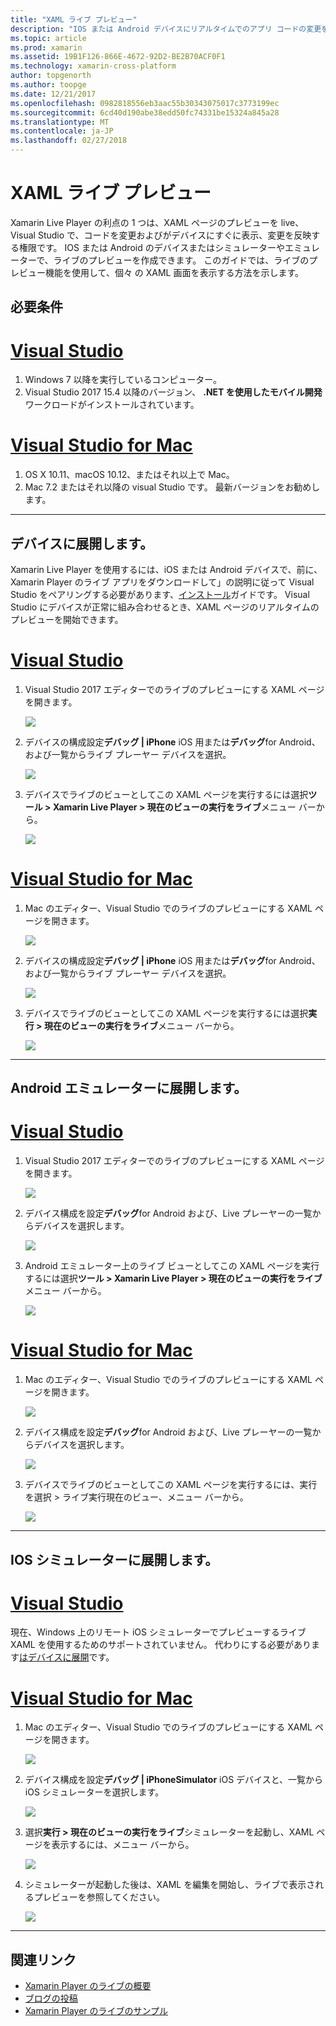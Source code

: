 ```yaml
---
title: "XAML ライブ プレビュー"
description: "IOS または Android デバイスにリアルタイムでのアプリ コードの変更をテストします。"
ms.topic: article
ms.prod: xamarin
ms.assetid: 19B1F126-866E-4672-92D2-BE2B70ACF0F1
ms.technology: xamarin-cross-platform
author: topgenorth
ms.author: toopge
ms.date: 12/21/2017
ms.openlocfilehash: 0982818556eb3aac55b30343075017c3773199ec
ms.sourcegitcommit: 6cd40d190abe38edd50fc74331be15324a845a28
ms.translationtype: MT
ms.contentlocale: ja-JP
ms.lasthandoff: 02/27/2018
---
```

# <a name="xaml-live-previewing"></a>XAML ライブ プレビュー

Xamarin Live Player の利点の 1 つは、XAML ページのプレビューを live、Visual Studio で、コードを変更およびがデバイスにすぐに表示、変更を反映する権限です。 IOS または Android のデバイスまたはシミュレーターやエミュレーターで、ライブのプレビューを作成できます。 このガイドでは、ライブのプレビュー機能を使用して、個々 の XAML 画面を表示する方法を示します。

## <a name="requirements"></a>必要条件

# <a name="visual-studiotabvswin"></a>[Visual Studio](#tab/vswin)

1. Windows 7 以降を実行しているコンピューター。
2. Visual Studio 2017 15.4 以降のバージョン、 **.NET を使用したモバイル開発**ワークロードがインストールされています。

# <a name="visual-studio-for-mactabvsmac"></a>[Visual Studio for Mac](#tab/vsmac)

1. OS X 10.11、macOS 10.12、またはそれ以上で Mac。
2. Mac 7.2 またはそれ以降の visual Studio です。 最新バージョンをお勧めします。

-----



<a name="deploydevice" />

## <a name="deploying-to-device"></a>デバイスに展開します。

Xamarin Live Player を使用するには、iOS または Android デバイスで、前に、Xamarin Player のライブ アプリをダウンロードして」の説明に従って Visual Studio をペアリングする必要があります、[インストール](~/tools/live-player/install.md)ガイドです。 Visual Studio にデバイスが正常に組み合わせるとき、XAML ページのリアルタイムのプレビューを開始できます。 

# <a name="visual-studiotabvswin"></a>[Visual Studio](#tab/vswin)

1. Visual Studio 2017 エディターでのライブのプレビューにする XAML ページを開きます。

    ![](live-view-images/vs-image1.png)

2. デバイスの構成設定**デバッグ | iPhone** iOS 用または**デバッグ**for Android、および一覧からライブ プレーヤー デバイスを選択。

    ![](live-view-images/vs-image2.png)

3. デバイスでライブのビューとしてこの XAML ページを実行するには選択**ツール > Xamarin Live Player > 現在のビューの実行をライブ**メニュー バーから。

    ![](live-view-images/vs-image3.png)

# <a name="visual-studio-for-mactabvsmac"></a>[Visual Studio for Mac](#tab/vsmac)

1. Mac のエディター、Visual Studio でのライブのプレビューにする XAML ページを開きます。

    ![](live-view-images/image1.png)

2. デバイスの構成設定**デバッグ | iPhone** iOS 用または**デバッグ**for Android、および一覧からライブ プレーヤー デバイスを選択。

    ![](live-view-images/image2.png)

3. デバイスでライブのビューとしてこの XAML ページを実行するには選択**実行 > 現在のビューの実行をライブ**メニュー バーから。

    ![](live-view-images/image3.png)

-----








## <a name="deploying-to-android-emulator"></a>Android エミュレーターに展開します。

# <a name="visual-studiotabvswin"></a>[Visual Studio](#tab/vswin)

1. Visual Studio 2017 エディターでのライブのプレビューにする XAML ページを開きます。

    ![](live-view-images/vs-image1.png)

2. デバイス構成を設定**デバッグ**for Android および、Live プレーヤーの一覧からデバイスを選択します。

    ![](live-view-images/vs-image4.png)

3. Android エミュレーター上のライブ ビューとしてこの XAML ページを実行するには選択**ツール > Xamarin Live Player > 現在のビューの実行をライブ**メニュー バーから。

    ![](live-view-images/vs-image3.png)

# <a name="visual-studio-for-mactabvsmac"></a>[Visual Studio for Mac](#tab/vsmac)

1. Mac のエディター、Visual Studio でのライブのプレビューにする XAML ページを開きます。

    ![](live-view-images/image7.png)

2. デバイス構成を設定**デバッグ**for Android および、Live プレーヤーの一覧からデバイスを選択します。

    ![](live-view-images/image6.png)

3. デバイスでライブのビューとしてこの XAML ページを実行するには、実行を選択 > ライブ実行現在のビュー、メニュー バーから。

    ![](live-view-images/image3.png)

-----





## <a name="deploying-to-ios-simulator"></a>IOS シミュレーターに展開します。

# <a name="visual-studiotabvswin"></a>[Visual Studio](#tab/vswin)

現在、Windows 上のリモート iOS シミュレーターでプレビューするライブ XAML を使用するためのサポートされていません。 代わりにする必要があります[はデバイスに展開](#deploydevice)です。

# <a name="visual-studio-for-mactabvsmac"></a>[Visual Studio for Mac](#tab/vsmac)

1. Mac のエディター、Visual Studio でのライブのプレビューにする XAML ページを開きます。

    ![](live-view-images/image1.png)

2. デバイス構成を設定**デバッグ | iPhoneSimulator** iOS デバイスと、一覧から iOS シミュレーターを選択します。

    ![](live-view-images/image2.png)

3. 選択**実行 > 現在のビューの実行をライブ**シミュレーターを起動し、XAML ページを表示するには、メニュー バーから。

    ![](live-view-images/image4.png)

4. シミュレーターが起動した後は、XAML を編集を開始し、ライブで表示されるプレビューを参照してください。

    ![](live-view-images/image5.png)  

-----








## <a name="related-links"></a>関連リンク

- [Xamarin Player のライブの概要](https://xamarin.com/live)
- [ブログの投稿](https://blog.xamarin.com/live-player/)
- [Xamarin Player のライブのサンプル](~/tools/livehttps://developer.xamarin.com/samples.md)
